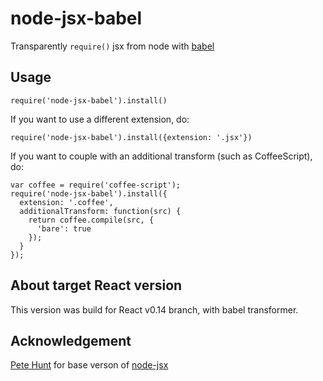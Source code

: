 # node-jsx-babel

Transparently `require()` jsx from node with [babel](https://babeljs.io/)

## Usage

`require('node-jsx-babel').install()`

If you want to use a different extension, do:

`require('node-jsx-babel').install({extension: '.jsx'})`

If you want to couple with an additional transform (such as CoffeeScript), do:

```
var coffee = require('coffee-script');
require('node-jsx-babel').install({
  extension: '.coffee',
  additionalTransform: function(src) {
    return coffee.compile(src, {
      'bare': true
    });
  }
});
```
## About target React version

This version was build for React v0.14 branch, with babel transformer.

## Acknowledgement

[Pete Hunt](https://github.com/petehunt/) for base verson of [node-jsx](https://github.com/petehunt/node-jsx)
